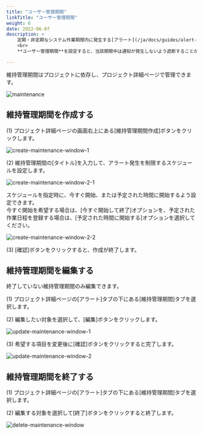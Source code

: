 ```yaml
---
title: "ユーザー管理期間"
linkTitle: "ユーザー管理期間"
weight: 6
date: 2022-06-07
description: >
    定期・非定期なシステム作業期間内に発生する[アラート](/ja/docs/guides/alert-manager/alert/)に対しては、[通知](/ja/docs/guides/alert-manager/notification/)送信を遮断する必要があります。
    <br>
    **ユーザー管理期間**を設定すると、当該期間中は通知が発生しないよう遮断することができます。

---
```



維持管理期間はプロジェクトに依存し、プロジェクト詳細ページで管理できます。

![maintenance](/ja/docs/guides/alert-manager/maintenance-img/maintenance.png)



## 維持管理期間を作成する

(1) プロジェクト詳細ページの画面右上にある[維持管理期間作成]ボタンをクリックします。

![create-maintenance-window-1](/ja/docs/guides/alert-manager/maintenance-img/create-maintenance-window-1.png)

(2) 維持管理期間の[タイトル]を入力して、アラート発生を制限するスケジュールを設定します。

![create-maintenance-window-2-1](/ja/docs/guides/alert-manager/maintenance-img/create-maintenance-window-2-1.png)

スケジュールを指定時に、今すぐ開始、または予定された時間に開始するよう設定できます。
<br>
今すぐ開始を希望する場合は、[今すぐ開始して終了]オプションを、予定された作業日程を登録する場合は、[予定された時間に開始する]オプションを選択してください。

![create-maintenance-window-2-2](/ja/docs/guides/alert-manager/maintenance-img/create-maintenance-window-2-2.png)


(3) [確認]ボタンをクリックすると、作成が終了します。



## 維持管理期間を編集する

終了していない維持管理期間のみ編集できます。

(1) プロジェクト詳細ページの[アラート]タブの下にある[維持管理期間]タブを選択します。

(2) 編集したい対象を選択して、[編集]ボタンをクリックします。

![update-maintenance-window-1](/ja/docs/guides/alert-manager/maintenance-img/update-maintenance-window-1.png)


(3) 希望する項目を変更後に[確認]ボタンをクリックすると完了します。

![update-maintenance-window-2](/ja/docs/guides/alert-manager/maintenance-img/update-maintenance-window-2.png)


## 維持管理期間を終了する

(1) プロジェクト詳細ページの[アラート]タブの下にある[維持管理期間]タブを選択します。

(2) 編集する対象を選択して[終了]ボタンをクリックすると終了します。

![delete-maintenance-window](/ja/docs/guides/alert-manager/maintenance-img/delete-maintenance-window.png)

